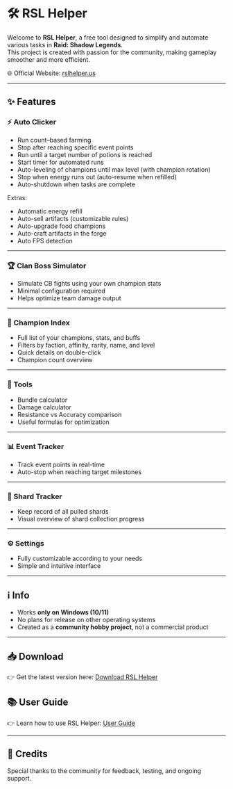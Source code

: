# 🛠 RSL Helper

Welcome to **RSL Helper**, a free tool designed to simplify and automate various tasks in **Raid: Shadow Legends**.  
This project is created with passion for the community, making gameplay smoother and more efficient.

🌐 Official Website: [rslhelper.us](https://rslhelper.us)

---

## ✨ Features

### ⚡ Auto Clicker
- Run count–based farming  
- Stop after reaching specific event points  
- Run until a target number of potions is reached  
- Start timer for automated runs  
- Auto-leveling of champions until max level (with champion rotation)  
- Stop when energy runs out (auto-resume when refilled)  
- Auto-shutdown when tasks are complete  

Extras:
- Automatic energy refill  
- Auto-sell artifacts (customizable rules)  
- Auto-upgrade food champions  
- Auto-craft artifacts in the forge  
- Auto FPS detection  

---

### 🏆 Clan Boss Simulator
- Simulate CB fights using your own champion stats  
- Minimal configuration required  
- Helps optimize team damage output  

---

### 📖 Champion Index
- Full list of your champions, stats, and buffs  
- Filters by faction, affinity, rarity, name, and level  
- Quick details on double-click  
- Champion count overview  

---

### 🧮 Tools
- Bundle calculator  
- Damage calculator  
- Resistance vs Accuracy comparison  
- Useful formulas for optimization  

---

### 📊 Event Tracker
- Track event points in real-time  
- Auto-stop when reaching target milestones  

---

### 💎 Shard Tracker
- Keep record of all pulled shards  
- Visual overview of shard collection progress  

---

### ⚙️ Settings
- Fully customizable according to your needs  
- Simple and intuitive interface  

---

## ℹ️ Info
- Works **only on Windows (10/11)**  
- No plans for release on other operating systems  
- Created as a **community hobby project**, not a commercial product  

---

## 📥 Download
👉 Get the latest version here: [Download RSL Helper](https://rslhelper.us/download)

## 📚 User Guide
👉 Learn how to use RSL Helper: [User Guide](https://rslhelper.us/blog/)

---

## 📌 Credits
Special thanks to the community for feedback, testing, and ongoing support.  
